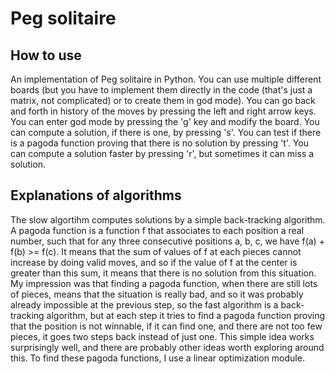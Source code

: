 # Peg solitaire
## How to use
An implementation of Peg solitaire in Python. You can use multiple different boards (but
you have to implement them directly in the code (that's just a matrix, not complicated) or
to create them in god mode).
You can go back and forth in history of the moves by pressing the left and right arrow keys.
You can enter god mode by pressing the 'g' key and modify the board.
You can compute a solution, if there is one, by pressing 's'.
You can test if there is a pagoda function proving that there is no solution by pressing 't'.
You can compute a solution faster by pressing 'r', but sometimes it can miss a solution.
## Explanations of algorithms
The slow algortihm computes solutions by a simple back-tracking algorithm.
A pagoda function is a function f that associates to each position a real number, such that
for any three consecutive positions a, b, c, we have f(a) + f(b) >= f(c). It means that the
sum of values of f at each pieces cannot increase by doing valid moves, and so if the value of
f at the center is greater than this sum, it means that there is no solution from this situation.
My impression was that finding a pagoda function, when there are still lots of pieces, means that
the situation is really bad, and so it was probably already impossible at the previous step, so the
fast algorithm is a back-tracking algorithm, but at each step it tries to find a pagoda function
proving that the position is not winnable, if it can find one, and there are not too few pieces,
it goes two steps back instead of just one. This simple idea works surprisingly well, and there
are probably other ideas worth exploring around this. To find these pagoda functions, I use
a linear optimization module.